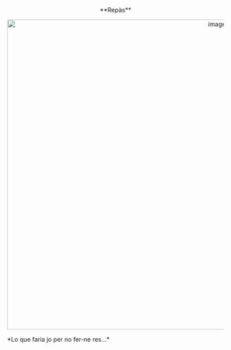 <p align="center">
  **Repàs**
</p>
<p align="center">
  <img width="960" height="720" alt="image" src="https://github.com/user-attachments/assets/f523d55d-6e80-49f1-aff6-d24fd16a5b65" />
</p>
*Lo que faria jo per no fer-ne res...*
